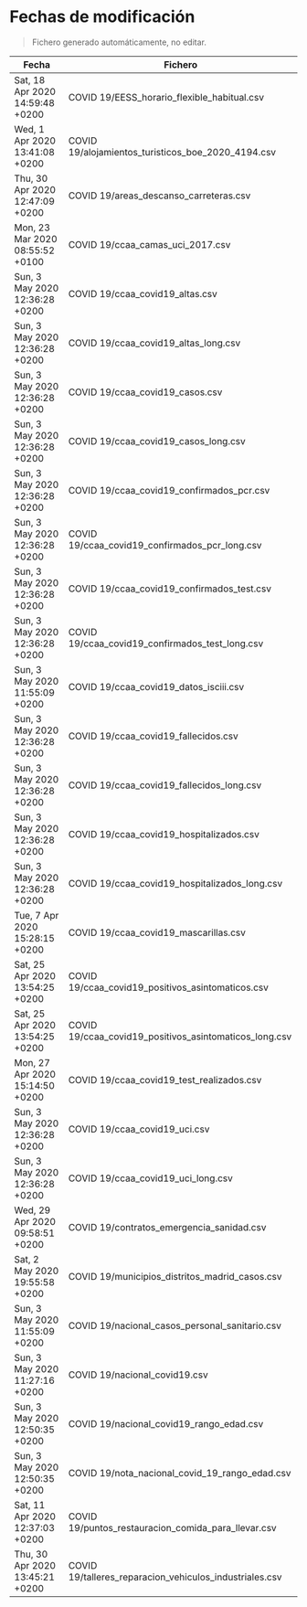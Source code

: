 # Fechas de modificación

> Fichero generado automáticamente, no editar.

| Fecha                           | Fichero                  |
|---------------------------------|--------------------------|
| Sat, 18 Apr 2020 14:59:48 +0200  | COVID 19/EESS_horario_flexible_habitual.csv |
| Wed, 1 Apr 2020 13:41:08 +0200  | COVID 19/alojamientos_turisticos_boe_2020_4194.csv |
| Thu, 30 Apr 2020 12:47:09 +0200  | COVID 19/areas_descanso_carreteras.csv |
| Mon, 23 Mar 2020 08:55:52 +0100  | COVID 19/ccaa_camas_uci_2017.csv |
| Sun, 3 May 2020 12:36:28 +0200  | COVID 19/ccaa_covid19_altas.csv |
| Sun, 3 May 2020 12:36:28 +0200  | COVID 19/ccaa_covid19_altas_long.csv |
| Sun, 3 May 2020 12:36:28 +0200  | COVID 19/ccaa_covid19_casos.csv |
| Sun, 3 May 2020 12:36:28 +0200  | COVID 19/ccaa_covid19_casos_long.csv |
| Sun, 3 May 2020 12:36:28 +0200  | COVID 19/ccaa_covid19_confirmados_pcr.csv |
| Sun, 3 May 2020 12:36:28 +0200  | COVID 19/ccaa_covid19_confirmados_pcr_long.csv |
| Sun, 3 May 2020 12:36:28 +0200  | COVID 19/ccaa_covid19_confirmados_test.csv |
| Sun, 3 May 2020 12:36:28 +0200  | COVID 19/ccaa_covid19_confirmados_test_long.csv |
| Sun, 3 May 2020 11:55:09 +0200  | COVID 19/ccaa_covid19_datos_isciii.csv |
| Sun, 3 May 2020 12:36:28 +0200  | COVID 19/ccaa_covid19_fallecidos.csv |
| Sun, 3 May 2020 12:36:28 +0200  | COVID 19/ccaa_covid19_fallecidos_long.csv |
| Sun, 3 May 2020 12:36:28 +0200  | COVID 19/ccaa_covid19_hospitalizados.csv |
| Sun, 3 May 2020 12:36:28 +0200  | COVID 19/ccaa_covid19_hospitalizados_long.csv |
| Tue, 7 Apr 2020 15:28:15 +0200  | COVID 19/ccaa_covid19_mascarillas.csv |
| Sat, 25 Apr 2020 13:54:25 +0200  | COVID 19/ccaa_covid19_positivos_asintomaticos.csv |
| Sat, 25 Apr 2020 13:54:25 +0200  | COVID 19/ccaa_covid19_positivos_asintomaticos_long.csv |
| Mon, 27 Apr 2020 15:14:50 +0200  | COVID 19/ccaa_covid19_test_realizados.csv |
| Sun, 3 May 2020 12:36:28 +0200  | COVID 19/ccaa_covid19_uci.csv |
| Sun, 3 May 2020 12:36:28 +0200  | COVID 19/ccaa_covid19_uci_long.csv |
| Wed, 29 Apr 2020 09:58:51 +0200  | COVID 19/contratos_emergencia_sanidad.csv |
| Sat, 2 May 2020 19:55:58 +0200  | COVID 19/municipios_distritos_madrid_casos.csv |
| Sun, 3 May 2020 11:55:09 +0200  | COVID 19/nacional_casos_personal_sanitario.csv |
| Sun, 3 May 2020 11:27:16 +0200  | COVID 19/nacional_covid19.csv |
| Sun, 3 May 2020 12:50:35 +0200  | COVID 19/nacional_covid19_rango_edad.csv |
| Sun, 3 May 2020 12:50:35 +0200  | COVID 19/nota_nacional_covid_19_rango_edad.csv |
| Sat, 11 Apr 2020 12:37:03 +0200  | COVID 19/puntos_restauracion_comida_para_llevar.csv |
| Thu, 30 Apr 2020 13:45:21 +0200  | COVID 19/talleres_reparacion_vehiculos_industriales.csv |
